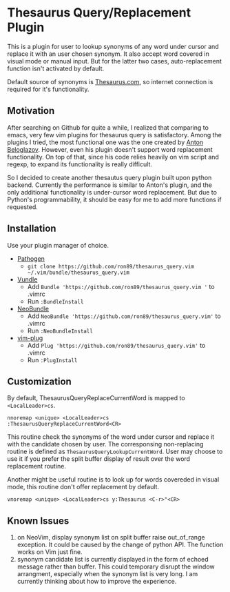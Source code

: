 # Thesaurus Query/Replacement Plugin

This is a plugin for user to lookup synonyms of any word under cursor and
replace it with an user chosen synonym. It also accept word covered in visual
mode or manual input. But for the latter two cases, auto-replacement function
isn't activated by default.

Default source of synonyms is [Thesaurus.com](http://thesaurus.com/), so
internet connection is required for it's functionality.


## Motivation

After searching on Github for quite a while, I realized that comparing to
emacs, very few vim plugins for thesaurus query is satisfactory. Among the
plugins I tried, the most functional one was the one created by [Anton
Beloglazov](https://github.com/beloglazov/vim-online-thesaurus/blob/master/plugin/online-thesaurus.vim).
However, even his plugin doesn't support word replacement functionality. On top
of that, since his code relies heavily on vim script and regexp, to expand its
functionality is really difficult.

So I decided to create another thesautus query plugin built upon python
backend. Currently the performance is similar to Anton's plugin, and the only
additional functionality is under-cursor word replacement. But due to Python's
programmability, it should be easy for me to add more functions if requested.


## Installation

Use your plugin manager of choice.

- [Pathogen](https://github.com/tpope/vim-pathogen)
  - `git clone https://github.com/ron89/thesaurus_query.vim ~/.vim/bundle/thesaurus_query.vim`
- [Vundle](https://github.com/gmarik/vundle)
  - Add `Bundle 'https://github.com/ron89/thesaurus_query.vim '` to .vimrc
  - Run `:BundleInstall`
- [NeoBundle](https://github.com/Shougo/neobundle.vim)
  - Add `NeoBundle 'https://github.com/ron89/thesaurus_query.vim'` to .vimrc
  - Run `:NeoBundleInstall`
- [vim-plug](https://github.com/junegunn/vim-plug)
  - Add `Plug 'https://github.com/ron89/thesaurus_query.vim'` to .vimrc
  - Run `:PlugInstall`


## Customization

By default, ThesaurusQueryReplaceCurrentWord is mapped to `<LocalLeader>cs`.

    nnoremap <unique> <LocalLeader>cs :ThesaurusQueryReplaceCurrentWord<CR>

This routine check the synonyms of  the word under cursor and replace it with
the candidate chosen by user. The corresponsing non-replacing routine is
defined as `ThesaurusQueryLookupCurrentWord`. User may choose to use it if you
prefer the split buffer display of result over the word replacement routine.

Another might be useful routine is to look up for words covereded in visual
mode, this routine don't offer replacement by default.

    vnoremap <unique> <LocalLeader>cs y:Thesaurus <C-r>"<CR>

## Known Issues

1. on NeoVim, display synonym list on split buffer raise out_of_range
   exception. It could be caused by the change of python API. The function
   works on Vim just fine.
2. synonym candidate list is currently displayed in the form of echoed message
   rather than buffer. This could temporary disrupt the window arrangment,
   especially when the synonym list is very long. I am currently thinking about
   how to improve the experience.
